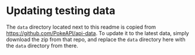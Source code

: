# Updating testing data

The `data` directory located next to this readme is copied from https://github.com/PokeAPI/api-data.
To update it to the latest data, simply download the zip from that repo, and replace the `data` directory
here with the `data` directory from there.
